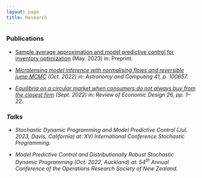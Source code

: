 ```yaml
---
layout: page
title: Research
---
```


### Publications

* [Sample average approximation and model predictive control for inventory optimization](https://optimization-online.org/2023/05/sample-average-approximation-and-model-predictive-control-for-inventory-optimization/) (May. 2023) </i>in: Preprint<i>.

* [Microlensing model inference with normalising flows and reversible jump MCMC](https://doi.org/10.1016/j.ascom.2022.100657) (Oct. 2022) <i>in: Astronomy and Computing</i> 41, p. 100657.

* [Equilibria on a circular market when consumers do not always buy from the closest firm](https://doi.org/10.1007/s10058-022-00290-x) (Sept. 2022) <i>in: Review of Economic Design</i> 26, pp. 1–22.

### Talks

* Stochastic Dynamic Programming and Model Predictive Control (Jul. 2023, Davis, California) <i>at: XVI International Conference Stochastic Programming</i>.  
  
* Model Predictive Control and Distributionally Robust Stochastic Dynamic Programming (Oct. 2022, Auckland) <i>at: 54<sup>th</sup> Annual Conference of the Operations Research Society of New Zealand</i>.
